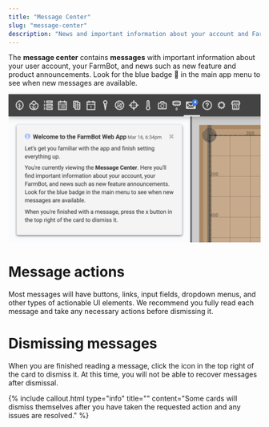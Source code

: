 ```yaml
---
title: "Message Center"
slug: "message-center"
description: "News and important information about your account and FarmBot :email:"
---
```


The **message center** contains **messages** with important information about your user account, your FarmBot, and news such as new feature and product announcements. Look for the blue badge :large_blue_circle: in the main app menu to see when new messages are available.

![message center](_images/message_center.png)

# Message actions
Most messages will have buttons, links, input fields, dropdown menus, and other types of actionable UI elements. We recommend you fully read each message and take any necessary actions before dismissing it.

# Dismissing messages
When you are finished reading a message, click the <i class='fa fa-times'></i> icon in the top right of the card to dismiss it. At this time, you will not be able to recover messages after dismissal.

{%
include callout.html
type="info"
title=""
content="Some cards will dismiss themselves after you have taken the requested action and any issues are resolved."
%}

